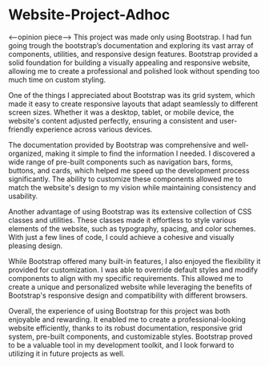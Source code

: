 # Website-Project-Adhoc

<--opinion piece-->
This project was made only using Bootstrap.   I had fun going trough the bootstrap’s documentation and exploring its vast array of components, utilities, and responsive design features. Bootstrap provided a solid foundation for building a visually appealing and responsive website, allowing me to create a professional and polished look without spending too much time on custom styling.

One of the things I appreciated about Bootstrap was its grid system, which made it easy to create responsive layouts that adapt seamlessly to different screen sizes. Whether it was a desktop, tablet, or mobile device, the website's content adjusted perfectly, ensuring a consistent and user-friendly experience across various devices.

The documentation provided by Bootstrap was comprehensive and well-organized, making it simple to find the information I needed. I discovered a wide range of pre-built components such as navigation bars, forms, buttons, and cards, which helped me speed up the development process significantly. The ability to customize these components allowed me to match the website's design to my vision while maintaining consistency and usability.

Another advantage of using Bootstrap was its extensive collection of CSS classes and utilities. These classes made it effortless to style various elements of the website, such as typography, spacing, and color schemes. With just a few lines of code, I could achieve a cohesive and visually pleasing design.

While Bootstrap offered many built-in features, I also enjoyed the flexibility it provided for customization. I was able to override default styles and modify components to align with my specific requirements. This allowed me to create a unique and personalized website while leveraging the benefits of Bootstrap's responsive design and compatibility with different browsers.

Overall, the experience of using Bootstrap for this project was both enjoyable and rewarding. It enabled me to create a professional-looking website efficiently, thanks to its robust documentation, responsive grid system, pre-built components, and customizable styles. Bootstrap proved to be a valuable tool in my development toolkit, and I look forward to utilizing it in future projects as well.



